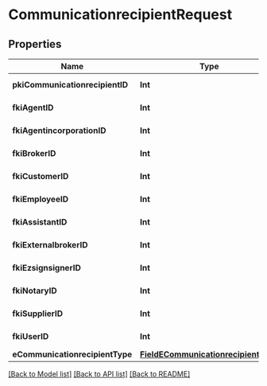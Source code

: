 # CommunicationrecipientRequest

## Properties
Name | Type | Description | Notes
------------ | ------------- | ------------- | -------------
**pkiCommunicationrecipientID** | **Int** | The unique ID of the Communicationrecipient. | [optional] 
**fkiAgentID** | **Int** | The unique ID of the Agent. | [optional] 
**fkiAgentincorporationID** | **Int** | The unique ID of the Agentincorporation. | [optional] 
**fkiBrokerID** | **Int** | The unique ID of the Broker. | [optional] 
**fkiCustomerID** | **Int** | The unique ID of the Customer. | [optional] 
**fkiEmployeeID** | **Int** | The unique ID of the Employee. | [optional] 
**fkiAssistantID** | **Int** | The unique ID of the Assistant. | [optional] 
**fkiExternalbrokerID** | **Int** | The unique ID of the Externalbroker. | [optional] 
**fkiEzsignsignerID** | **Int** | The unique ID of the Ezsignsigner | [optional] 
**fkiNotaryID** | **Int** | The unique ID of the Notary. | [optional] 
**fkiSupplierID** | **Int** | The unique ID of the Supplier. | [optional] 
**fkiUserID** | **Int** | The unique ID of the User | [optional] 
**eCommunicationrecipientType** | [**FieldECommunicationrecipientType**](FieldECommunicationrecipientType.md) |  | [optional] 

[[Back to Model list]](../README.md#documentation-for-models) [[Back to API list]](../README.md#documentation-for-api-endpoints) [[Back to README]](../README.md)


